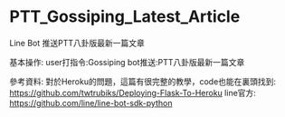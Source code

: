# PTT_Gossiping_Latest_Article
Line Bot 推送PTT八卦版最新一篇文章

基本操作:
user打指令:Gossiping
bot推送:PTT八卦版最新一篇文章

參考資料:
對於Heroku的問題，這篇有很完整的教學，code也能在裏頭找到:
https://github.com/twtrubiks/Deploying-Flask-To-Heroku
line官方:
https://github.com/line/line-bot-sdk-python